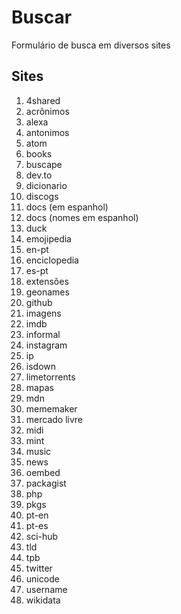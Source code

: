 # Buscar
Formulário de busca em diversos sites

## Sites
1. 4shared
1. acrônimos
1. alexa
1. antonimos
1. atom
1. books
1. buscape
1. dev.to
1. dicionario
1. discogs
1. docs (em espanhol)
1. docs (nomes em espanhol)
1. duck
1. emojipedia
1. en-pt
1. enciclopedia
1. es-pt
1. extensões
1. geonames
1. github
1. imagens
1. imdb
1. informal
1. instagram
1. ip
1. isdown
1. limetorrents
1. mapas
1. mdn
1. mememaker
1. mercado livre
1. midi
1. mint
1. music
1. news
1. oembed
1. packagist
1. php
1. pkgs
1. pt-en
1. pt-es
1. sci-hub
1. tld
1. tpb
1. twitter
1. unicode
1. username
1. wikidata
